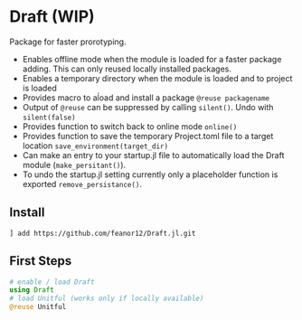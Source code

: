 # Draft (WIP)


Package for faster prorotyping.

* Enables offline mode when the module is loaded for a faster package adding. This can only reused locally installed packages.
* Enables a temporary directory when the module is loaded and to project is
  loaded
* Provides macro to aĺoad and install a package `@reuse packagename`
* Output of `@reuse` can be suppressed by calling `silent()`. Undo with `silent(false)`
* Provides function to switch back to online mode `online()`
* Provides function to save the temporary Project.toml file to a target
  location `save_environment(target_dir)`
* Can make an entry to your startup.jl file to automatically load the Draft
  module (`make_persitant()`). 
* To undo the startup.jl setting currently only a placeholder function is exported `remove_persistance()`.

## Install

```
] add https://github.com/feanor12/Draft.jl.git
```

## First Steps

``` julia
# enable / load Draft
using Draft
# load Unitful (works only if locally available)
@reuse Unitful
```

